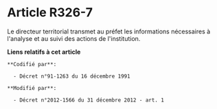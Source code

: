 # Article R326-7

Le directeur territorial transmet au préfet les informations nécessaires à l'analyse et au suivi des actions de
l'institution.

**Liens relatifs à cet article**

	**Codifié par**:

	  - Décret n°91-1263 du 16 décembre 1991

	**Modifié par**:

	  - Décret n°2012-1566 du 31 décembre 2012 - art. 1
